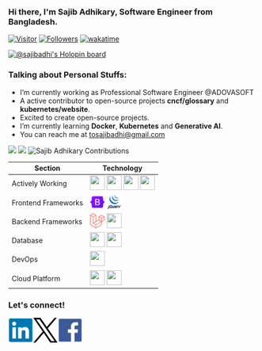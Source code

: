 ### Hi there, I'm **Sajib Adhikary**, **Software Engineer** from Bangladesh.

[![Visitor](https://komarev.com/ghpvc/?username=sajibAdhi)](#)
[![Followers](https://img.shields.io/github/followers/sajibAdhi?label=followers&style=social)](#)
[![wakatime](https://wakatime.com/badge/user/eb4a2b8a-5057-4204-aea3-7efc263f563b.svg)](https://wakatime.com/@eb4a2b8a-5057-4204-aea3-7efc263f563b)
    


<!-- Holopin Board -->
[![@sajibadhi's Holopin board](https://holopin.me/sajibadhi)](https://holopin.io/@sajibadhi)

### Talking about Personal Stuffs:
  - I’m currently working as Professional Software Engineer @ADOVASOFT
  - A active contributor to open-source projects **cncf/glossary** and **kubernetes/website**.
  - Excited to create open-source projects.
  - I’m currently learning **Docker**, **Kubernetes** and **Generative AI**.
  - You can reach me at <a href="mailto:tosajibadhi@gmail.com">tosajibadhi@gmail.com</a>


<div>
    <img src="https://github-readme-stats.vercel.app/api?username=sajibAdhi&show_icons=true&count_private=true" height="178" />
    <img src="https://github-readme-stats.vercel.app/api/top-langs/?username=sajibAdhi&layout=compact" height="178" />
    <img src="https://github-readme-streak-stats.herokuapp.com/?user=sajibAdhi&layout=compact" height="178" alt="Sajib Adhikary Contributions" /> 
</div>

<!-- Technology Section  -->

| Section | Technology |
|---------|------------|
| Actively Working | <img src="https://cdn.jsdelivr.net/gh/devicons/devicon/icons/php/php-original.svg" height="30px" width="30px" /> <img src="https://cdn.jsdelivr.net/gh/devicons/devicon/icons/javascript/javascript-original.svg" height="30px" width="30px" /> <img src="https://cdn.jsdelivr.net/gh/devicons/devicon/icons/python/python-original-wordmark.svg" height="30px" width="30px" /> <img src="https://cdn.jsdelivr.net/gh/devicons/devicon/icons/bash/bash-original.svg" height="30px" width="30px" /> |
| Frontend Frameworks | <img src="https://raw.githubusercontent.com/devicons/devicon/v2.16.0/icons/bootstrap/bootstrap-original.svg" height="30px" width="30px" /> <img src="https://raw.githubusercontent.com/devicons/devicon/v2.16.0/icons/jquery/jquery-original-wordmark.svg" height="30px" width="30px" /> |
| Backend Frameworks | <img src="https://raw.githubusercontent.com/devicons/devicon/v2.16.0/icons/laravel/laravel-original.svg" height="30px" width="30px" /> <img src="https://cdn.jsdelivr.net/gh/devicons/devicon/icons/codeigniter/codeigniter-plain-wordmark.svg" height="30px" width="30px" /> |
| Database | <img src="https://cdn.jsdelivr.net/gh/devicons/devicon/icons/mysql/mysql-original-wordmark.svg" height="30px" width="30px" /> <img src="https://cdn.jsdelivr.net/gh/devicons/devicon/icons/postgresql/postgresql-original-wordmark.svg" height="30px" width="30px" /> |
| DevOps | <img src="https://cdn.jsdelivr.net/gh/devicons/devicon/icons/docker/docker-original-wordmark.svg" height="30px" width="30px" /> |
| Cloud Platform | <img src="https://cdn.jsdelivr.net/gh/devicons/devicon/icons/azure/azure-original-wordmark.svg" height="30px" width="30px" /> <img src="https://cdn.jsdelivr.net/gh/devicons/devicon/icons/googlecloud/googlecloud-original.svg" height="30px" width="30px" /> |


### Let's connect!
<p>
    <a href="https://www.linkedin.com/in/sajibAdhi/" target="blank"><img align="left" alt="Sajib Adhikary's LinkedIn" width="50px" src="https://raw.githubusercontent.com/devicons/devicon/v2.16.0/icons/linkedin/linkedin-original.svg" /> </a>
    <a href="https://twitter.com/sajibAdhi" target="blank"><img align="left" alt="Sajib Adhikary's Twitter" width="50px" src="https://raw.githubusercontent.com/devicons/devicon/v2.16.0/icons/twitter/twitter-original.svg" /></a>
    <a href="https://web.facebook.com/sajibAdhi" target="blank"><img align="left" alt="Sajib Adhikary's Facebook" width="50px" src="https://raw.githubusercontent.com/devicons/devicon/v2.16.0/icons/facebook/facebook-original.svg" /></a>
</p>
